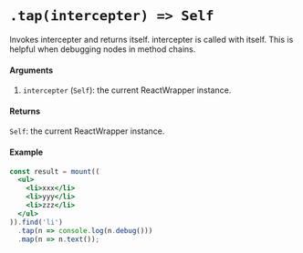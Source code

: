 # `.tap(intercepter) => Self`

Invokes intercepter and returns itself. intercepter is called with itself.
This is helpful when debugging nodes in method chains.

#### Arguments

1. `intercepter` (`Self`): the current ReactWrapper instance.



#### Returns

`Self`: the current ReactWrapper instance.



#### Example


```jsx
const result = mount((
  <ul>
    <li>xxx</li>
    <li>yyy</li>
    <li>zzz</li>
  </ul>
)).find('li')
  .tap(n => console.log(n.debug()))
  .map(n => n.text());
```
